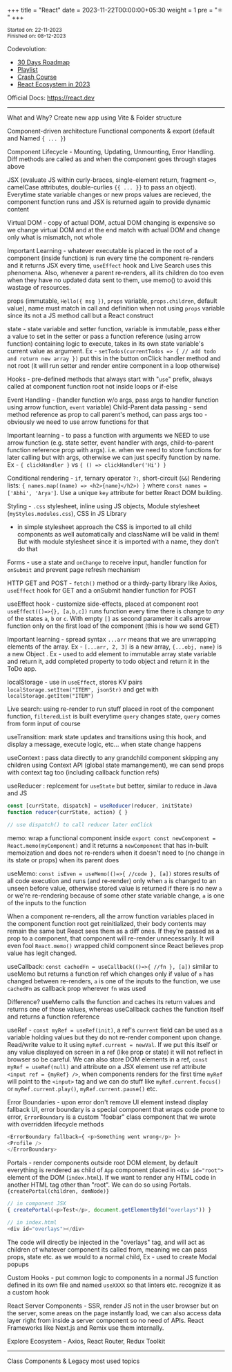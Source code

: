 +++
title = "React"
date = 2023-11-22T00:00:00+05:30
weight = 1
pre = "⚛️ "
+++

<sub>Started on: 22-11-2023</sub>
<br>
<sub>Finished on: 08-12-2023</sub>

Codevolution: 
- [30 Days Roadmap](https://www.youtube.com/shorts/_1VwcJ2D3eM)
- [Playlist](https://youtube.com/playlist?list=PLC3y8-rFHvwgg3vaYJgHGnModB54rxOk3&si=nTCsAF1lmH3tisY7) 
- [Crash Course](https://youtu.be/jLS0TkAHvRg)
- [React Ecosystem in 2023](https://www.youtube.com/watch?v=6j9tnGMbm2c)

Official Docs: https://react.dev

---
What and Why?
Create new app using Vite & Folder structure

Component-driven architecture
Functional components & export (default and Named `{ ... }`)

Component Lifecycle - Mounting, Updating, Unmounting, Error Handling. Diff methods are called as and when the component goes through stages above

JSX (evaluate JS within curly-braces, single-element return, fragment `<>`, camelCase attributes, double-curlies `{{ ... }}` to pass an object). Everytime state variable changes or new props values are recieved, the component function runs and JSX is returned again to provide dynamic content

Virtual DOM - copy of actual DOM, actual DOM changing is expensive so we change virtual DOM and at the end match with actual DOM and change only what is mismatch, not whole

Important Learning - whatever executable is placed in the root of a component (inside function) is run every time the component re-renders and it returns JSX every time, `useEffect` hook and Live Search uses this phenomena.
Also, whenever a parent re-renders, all its children do too even when they have no updated data sent to them, use memo() to avoid this wastage of resources.

props (immutable, `Hello({ msg })`, `props` variable, `props.children`, default value), name must match in call and definition when not using `props` variable since its not a JS method call but a React construct

state - state variable and setter function, variable is immutable, pass either a value to set in the setter or pass a function reference (using arrow function) containing logic to execute, takes in its own state variable's current value as argument. Ex - `setTodos(currentTodos => { // add todo and return new array })` put this in the button onClick handler method and not root (it will run setter and render entire component in a loop otherwise)

Hooks - pre-defined methods that always start with "`use`" prefix, always called at component function root not inside loops or if-else

Event Handling - (handler function w/o args, pass args to handler function using arrow function, `event` variable)
Child-Parent data passing - send method reference as prop to call parent's method, can pass args too - obviously we need to use arrow functions for that

Important learning  - to pass a function with arguments we NEED to use arrow function (e.g. state setter, event handler with args, child-to-parent function reference prop with args). i.e. when we need to store functions for later calling but with args, otherwise we can just specify function by name. Ex - `{ clickHandler }` vs `{ () => clickHandler('Hi') }`

Conditional rendering - `if`, ternary operator `?:`, short-circuit (`&&`)
Rendering lists: `{ names.map((name) => <h2>{name}</h2>) }` where `const names = ['Abhi', 'Arya']`. Use a unique `key` attribute for better React DOM building.

Styling - `.css` stylesheet, inline using JS objects, Module stylesheet (`myStyles.modules.css`), CSS in JS Library
- in simple stylesheet approach the CSS is imported to all child components as well automatically and className will be valid in them! But with module stylesheet since it is imported with a name, they don't do that

Forms - use a state and `onChange` to receive input, handler function for `onSubmit` and prevent page refresh mechanism

HTTP GET and POST - `fetch()` method or a thirdy-party library like Axios, `useEffect` hook for GET and a onSubmit handler function for POST

useEffect hook - customize side-effects, placed at component root `useEffect(()=>{}, [a,b,c])` runs function every time there is change to _any_ of the states `a`, `b` or `c`. With empty `[]` as second parameter it calls arrow function only on the first load of the component (this is how we send GET)

Important learning  - spread syntax `...arr` means that we are unwrapping elements of the array. Ex - `[...arr, 2, 3]` is a new array, `{...obj, name}` is a new Object . Ex - used to add element to immutable array state variable and return it, add completed property to todo object and return it in the ToDo app.

localStorage - use in `useEffect`, stores KV pairs `localStorage.setItem("ITEM", jsonStr)` and get with  `localStorage.getItem("ITEM")`

Live search: using re-render to run stuff placed in root of the component function, `filteredList` is built everytime `query` changes state, `query` comes from form input of course

useTransition: mark state updates and transitions using this hook, and display a message, execute logic, etc... when state change happens

useContext : pass data directly to any grandchild component skipping any children using Context API (global state mamangement), we can send props with context tag too (including callback function refs)

useReducer : replcement for `useState` but better, similar to reduce in Java and JS
```js
const [currState, dispatch] = useReducer(reducer, initState)
function reducer(currState, action) { }

// use dispatch() to call reducer later onClick
```

memo: wrap a functional component inside `export const newComponent = React.memo(myComponent)` and it returns a `newComponent` that has in-built memoization and does not re-renders when it doesn't need to (no change in its state or props) when its parent does

useMemo: `const isEven = useMemo(()=>{ //code }, [a])` stores results of all code execution and runs (and re-render) only when `a` is changed to an unseen before value, otherwise stored value is returned if there is no new `a` or we're re-rendering because of some other state variable change, `a` is one of the inputs to the function

When a component re-renders, all the arrow function variables placed in the component function root get reinitialized, their body contents may remain the same but React sees them as a diff ones. If they're passed as a prop to a component, that component will re-render unnecessarily. It will even fool `React.memo()` wrapped child component since React believes prop value has legit changed.

useCallback: `const cachedFn = useCallback(()=>{ //fn }, [a])` similar to useMemo but returns a function ref which changes only if value of `a` has changed between re-renders, `a` is one of the inputs to the function, we use `cachedFn` as callback prop wherever `fn` was used

Difference? useMemo calls the function and caches its return values and returns one of those values, whereas useCallback caches the function itself and returns a function reference

useRef - `const myRef = useRef(init)`, a ref's `current` field can be used as a variable holding values but they do not re-render component upon change. Read/write value to it using `myRef.current = newVal`. If we put this itself or any value displayed on screen in a ref (like prop or state) it will not reflect in browser so be careful. 
We can also store DOM elements in a ref, `const myRef = useRef(null)` and attribute on a JSX element use ref attribute `<input ref = {myRef} />`, when components renders for the first time `myRef` will point to the `<input>` tag and we can do stuff like `myRef.current.focus()` or `myRef.current.play()`, `myRef.current.pause()` etc.

Error Boundaries - upon error don't remove UI element instead display fallback UI, error boundary is a special component that wraps code prone to error, `ErrorBoundary` is a custom "foobar" class component that we wrote with overridden lifecycle methods

```js
<ErrorBoundary fallback={ <p>Something went wrong</p> }>  
<Profile />
</ErrorBoundary>
```

Portals - render components outside root DOM element, by default everything is rendered as child of `App` component placed in `<div id="root">` element of the DOM (`index.html`). If we want to render any HTML code in another  HTML tag other than "root". We can do so using Portals.
`{createPortal(children, domNode)}`
```js
// in component JSX
{ createPortal(<p>Test</p>, document.getElementById("overlays")) }

// in index.html
<div id="overlays"></div>
```
The code will directly be injected in the "overlays" tag, and will act as children of whatever component its called from, meaning we can pass props, state etc. as we would to a normal child, Ex - used to create Modal popups

Custom Hooks - put common logic to components in a normal JS function defined in its own file and named `useXXXX` so that linters etc. recognize it as a custom hook

React Server Components - SSR, render JS not in the user browser but on the server, some areas on the page instantly load, we can also access data layer right from inside a server component so no need of APIs. React Frameworks like Next.js and Remix use them internally.

Explore Ecosystem - Axios, React Router, Redux Toolkit

---

Class Components & Legacy most used topics
